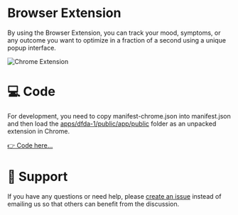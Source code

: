 # Browser Extension

By using the Browser Extension, you can track your mood, symptoms, or any outcome you want to optimize in a fraction of a second using a unique popup interface.

![Chrome Extension](browser-extension.png)

# 💻 Code

For development, you need to copy manifest-chrome.json into manifest.json and then load the [apps/dfda-1/public/app/public](../../../apps/fdai/public/app/public) folder as an unpacked extension in Chrome.

[👉 Code here...](../../../apps/fdai/public/app/public)

# 🛟 Support

If you have any questions or need help, please [create an issue](https://github.com/FDA-AI/FDAi/issues/new) instead of emailing us so that others can benefit from the discussion.

